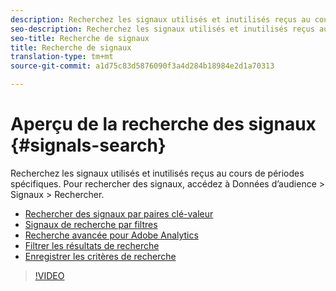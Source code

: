 ```yaml
---
description: Recherchez les signaux utilisés et inutilisés reçus au cours de périodes spécifiques. Pour rechercher des signaux, accédez à Données d’audience > Signaux > Rechercher.
seo-description: Recherchez les signaux utilisés et inutilisés reçus au cours de périodes spécifiques. Pour rechercher des signaux, accédez à Données d’audience > Signaux > Rechercher.
seo-title: Recherche de signaux
title: Recherche de signaux
translation-type: tm+mt
source-git-commit: a1d75c83d5876090f3a4d284b18984e2d1a70313

---
```



# Aperçu de la recherche des signaux {#signals-search}

Recherchez les signaux utilisés et inutilisés reçus au cours de périodes spécifiques. Pour rechercher des signaux, accédez à Données d’audience &gt; Signaux &gt; Rechercher.

* [Rechercher des signaux par paires clé-valeur](/help/using/features/data-explorer/data-explorer-signals-search/data-explorer-search-pairs.md)
* [Signaux de recherche par filtres](/help/using/features/data-explorer/data-explorer-signals-search/data-explorer-search-filters.md)
* [Recherche avancée pour Adobe Analytics](/help/using/features/data-explorer/data-explorer-signals-search/data-explorer-search-analytics.md)
* [Filtrer les résultats de recherche](/help/using/features/data-explorer/data-explorer-signals-search/data-explorer-filter-results.md)
* [Enregistrer les critères de recherche](/help/using/features/data-explorer/data-explorer-signals-search/data-explorer-save-search.md)

>[!VIDEO](https://video.tv.adobe.com/v/25148/?captions=fre_fr)
